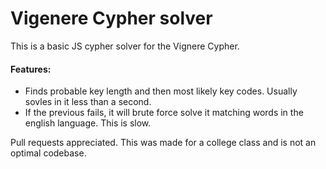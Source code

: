 # Vigenere Cypher solver
 
This is a basic JS cypher solver for the Vignere Cypher.

#### Features:
* Finds probable key length and then most likely key codes. Usually sovles in it less than a second.
* If the previous fails, it will brute force solve it matching words in the english language. This is slow.

Pull requests appreciated. This was made for a college class and is not an optimal codebase.